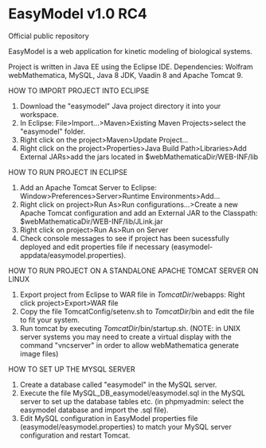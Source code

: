 # EasyModel v1.0 RC4
Official public repository

EasyModel is a web application for kinetic modeling of biological systems.

Project is written in Java EE using the Eclipse IDE.
Dependencies: Wolfram webMathematica, MySQL, Java 8 JDK, Vaadin 8 and Apache Tomcat 9.

HOW TO IMPORT PROJECT INTO ECLIPSE

1. Download the "easymodel" Java project directory it into your workspace.
2. In Eclipse: File>Import...>Maven>Existing Maven Projects>select the "easymodel" folder.
3. Right click on the project>Maven>Update Project...
4. Right click on the project>Properties>Java Build Path>Libraries>Add External JARs>add the jars located in $webMathematicaDir/WEB-INF/lib

HOW TO RUN PROJECT IN ECLIPSE

1. Add an Apache Tomcat Server to Eclipse: Window>Preferences>Server>Runtime Environments>Add...
2. Right click on project>Run As>Run configurations...>Create a new Apache Tomcat configuration and add an External JAR to the Classpath: $webMathematicaDir/WEB-INF/lib/JLink.jar
3. Right click on project>Run As>Run on Server
4. Check console messages to see if project has been sucessfully deployed and edit properties file if necessary (easymodel-appdata/easymodel.properties).

HOW TO RUN PROJECT ON A STANDALONE APACHE TOMCAT SERVER ON LINUX

1. Export project from Eclipse to WAR file in $TomcatDir$/webapps: Right click project>Export>WAR file
2. Copy the file TomcatConfig/setenv.sh to $TomcatDir$/bin and edit the file to fit your system.
3. Run tomcat by executing $TomcatDir$/bin/startup.sh.
(NOTE: in UNIX server systems you may need to create a virtual display with the command "vncserver" in order to allow webMathematica generate image files)

HOW TO SET UP THE MYSQL SERVER

1. Create a database called "easymodel" in the MySQL server.
2. Execute the file MySQL_DB_easymodel/easymodel.sql in the MySQL server to set up the database tables etc. (in phpmyadmin: select the easymodel database and import the .sql file).
3. Edit MySQL configuration in EasyModel properties file (easymodel/easymodel.properties) to match your MySQL server configuration and restart Tomcat.
